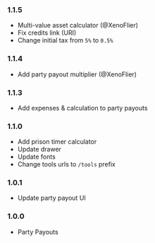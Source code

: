 ### 1.1.5
* Multi-value asset calculator (@XenoFlier)
* Fix credits link (URI)
* Change initial tax from `5%` to `0.5%`  

### 1.1.4
* Add party payout multiplier (@XenoFlier)

### 1.1.3
* Add expenses & calculation to party payouts

### 1.1.0
* Add prison timer calculator
* Update drawer
* Update fonts
* Change tools urls to `/tools` prefix

### 1.0.1
* Update party payout UI

### 1.0.0
* Party Payouts